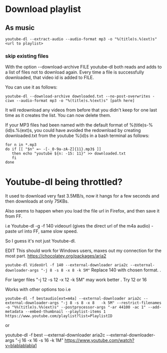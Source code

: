 # Download playlist
## As music
`youtube-dl --extract-audio --audio-format mp3 -o "%(title)s.%(ext)s" <url to playlist>`
### skip existing files 



With the option --download-archive FILE youtube-dl both reads and adds to a list of files not to download again. Every time a file is successfully downloaded, that video id is added to FILE.

You can use it as follows:

`youtube-dl --download-archive downloaded.txt --no-post-overwrites -ciwx --audio-format mp3 -o "%(title)s.%(ext)s" [path here]`

It will redownload any videos from before that you didn't keep for one last time as it creates the list. You can now delete them.

If your MP3 files had been named with the default format of %(title)s-%(id)s.%(ext)s, you could have avoided the redownload by creating downloaded.txt from the youtube %(id)s in a bash terminal as follows:
```
for n in *.mp3
do if [[ "$n" =~ -[-_0-9a-zA-Z]{11}.mp3$ ]]
   then echo "youtube ${n: -15: 11}" >> downloaded.txt
   fi
done
```
# Youtube-dl being throttled?
It used to download very fast 3.5MB/s, now it hangs for a few seconds and then downloads at only 75KBs.

Also seems to happen when you load the file url in Firefox, and then save it from FF.

i.e Youtube-dl -g -f 140 videourl (gives the direct url of the m4a audio) - paste url into FF, same slow speed.

So I guess it's not just Youtube-dl.

EDIT
This should work for Windows users, maxes out my connection for the most part.
https://chocolatey.org/packages/aria2

`youtube-dl VideoUrl -f 140 --external-downloader aria2c --external-downloader-args "-j 8 -s 8 -x 8 -k 5M"`
Replace 140 with chosen format.
.

For larger files "-j 12 -s 12 -x 12 -k 5M" may work better . Try 12 or 16

Works with other options too i.e

`youtube-dl -f bestaudio[ext=m4a] --external-downloader aria2c --external-downloader-args "-j 8 -s 8 -x 8  
-k 5M" --restrict-filenames -o "%%(title)s.%%(ext)s" --postprocessor-args "-ar 44100 -ac 1" --add-  
metadata --embed-thumbnail --playlist-items 1 https://www.youtube.com/playlist?list=PlaylistID`

or 

youtube-dl -f best --external-downloader aria2c --external-downloader-args "-j 16 -x 16 -s 16 -k 1M" https://www.youtube.com/watch?v=blablablabla1 

